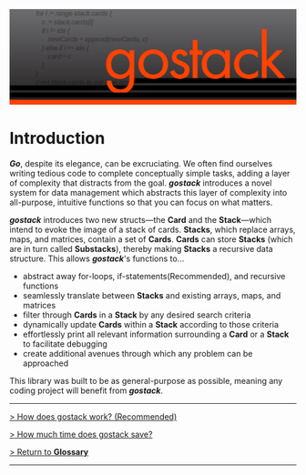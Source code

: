 ![Banner](../images/gostack_Smaller.png)


<h1>Introduction</h1>

***Go***, despite its elegance, can be excruciating.  We often find ourselves writing tedious code to complete conceptually simple tasks, adding a layer of complexity that distracts from the goal.  ***gostack*** introduces a novel system for data management which abstracts this layer of complexity into all-purpose, intuitive functions so that you can focus on what matters.

 ***gostack*** introduces two new structs—the **Card** and the **Stack**—which intend to evoke the image of a stack of cards.  **Stacks**, which replace arrays, maps, and matrices, contain a set of **Cards**.  **Cards** can store **Stacks** (which are in turn called **Substacks**), thereby making **Stacks** a recursive data structure.  This allows ***gostack***'s functions to...

 * abstract away for-loops, if-statements(Recommended), and recursive functions
 * seamlessly translate between **Stacks** and existing arrays, maps, and matrices
 * filter through **Cards** in a **Stack** by any desired search criteria
 * dynamically update **Cards** within a **Stack** according to those criteria
 * effortlessly print all relevant information surrounding a **Card** or a **Stack** to facilitate debugging
 * create additional avenues through which any problem can be approached

This library was built to be as general-purpose as possible, meaning any coding project will benefit from ***gostack***.

---

 [> How does gostack work? (Recommended)](overview.md)
 
 [> How much time does gostack save?](race.md)

 [> Return to **Glossary**](../README.md)

---